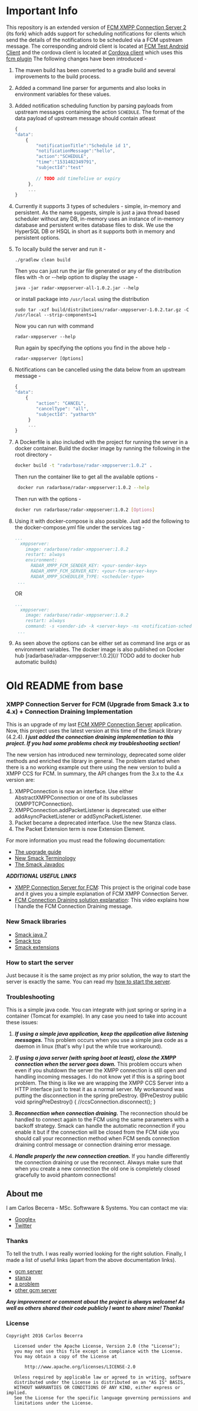 # Important Info

This repository is an extended version of [FCM XMPP Connection Server 2](https://github.com/carlosCharz/fcmxmppserverv2) (its fork) which adds support for scheduling notifications for clients which send the details of the notifications to be scheduled via a FCM upstream message. The corresponding android client is located at [FCM Test Android Client](https://github.com/yatharthranjan/FCMTest) and the cordova client is located at [Cordova client](https://github.com/yatharthranjan/cordova-notification-test) which uses this [fcm plugin](https://github.com/yatharthranjan/cordova-plugin-fcm) 
The following changes have been introduced -

1. The maven build has been converted to a gradle build and several improvements to the build process.
2. Added a command line parser for arguments and also looks in environment variables for these values.
3. Added notification scheduling function by parsing payloads from upstream messages containing the action `SCHEDULE`. The format of the data payload of upstream message should contain atleast
    ```javascript
    {
    "data":
        {
            "notificationTitle":"Schedule id 1",
            "notificationMessage":"hello",
            "action":"SCHEDULE",
            "time":"1531482349791",
            "subjectId":"test"
            
            // TODO add timeTolive or expiry
         },
         ...
    }
    ```
4. Currently it supports 3 types of schedulers - simple, in-memory and persistent. As the name suggests, simple is just a java thread based scheduler without any DB, in-memory uses an instance of in-memory database and persistent writes database files to disk. We use the HyperSQL DB or HSQL in short as it supports both in memory and persistent options.
5. To locally build the server and run it - 
    ```shell
    ./gradlew clean build
    ```
    Then you can just run the jar file generated or any of the distribution files with -h or --help option to display the usage -
    ```shell
    java -jar radar-xmppserver-all-1.0.2.jar --help
    ```
    
    or install package into `/usr/local` using the distribution
    ```shell
    sudo tar -xzf build/distributions/radar-xmppserver-1.0.2.tar.gz -C /usr/local --strip-components=1
    ```
    Now you can run with command
    ```shell
    radar-xmppserver --help
    ```
    
    Run again by specifying the options you find in the above help -
    ```shell
    radar-xmppserver [Options]
    ```
    
6. Notifications can be cancelled using the data below from an upstream message - 
    ```javascript
    {
    "data":
        {
            "action": "CANCEL",
            "cancelType": "all",
            "subjectId": "yatharth"
         }
         ...
    }

    ```
7. A Dockerfile is also included with the project for running the server in a docker container.
   Build the docker image by running the following in the root directory - 
   ```bash
   docker build -t "radarbase/radar-xmppserver:1.0.2" .
   ```
   Then run the container like to get all the available options -
   ```bash
    docker run radarbase/radar-xmppserver:1.0.2 --help
    ```
    Then run with the options - 
    ```bash
    docker run radarbase/radar-xmppserver:1.0.2 [Options]
    ```

8. Using it with docker-compose is also possible. Just add the following to the docker-compose.yml file under the services tag -

    ```yaml
    ...
      xmppserver:
        image: radarbase/radar-xmppserver:1.0.2
        restart: always
        environment:
          RADAR_XMPP_FCM_SENDER_KEY: <your-sender-key>
          RADAR_XMPP_FCM_SERVER_KEY: <your-fcm-server-key>
          RADAR_XMPP_SCHEDULER_TYPE: <scheduler-type>
     ...
    ```
    OR
    
    ```yaml
    ...
      xmppserver:
        image: radarbase/radar-xmppserver:1.0.2
        restart: always
        command: -s <sender-id> -k <server-key> -ns <notification-scheduler-type> ...
     ...
    ```
9. As seen above the options can be either set as command line args or as environment variables. The docker image is also published on Docker hub [radarbase/radar-xmppserver:1.0.2](// TODO add to docker hub automatic builds)


# Old README from base

### XMPP Connection Server for FCM (Upgrade from Smack 3.x to 4.x) + Connection Draining Implementation
This is an upgrade of my last [FCM XMPP Connection Server](https://github.com/carlosCharz/fcmxmppserver) application. Now, this project uses the latest version at this time of the Smack library (4.2.4). _**I just added the connection draining implementation to this project. If you had some problems check my troubleshooting section!**_

The new version has introduced new terminology, deprecated some older methods and enriched the library in general. The problem started when there is a no working example out there using the new version to build a XMPP CCS for FCM. In summary, the API changes from the 3.x to the 4.x version are:

1. XMPPConnection is now an interface. Use either AbstractXMPPConnection or one of its subclasses (XMPPTCPConnection).
2. XMPPConnection.addPacketListener is deprecated: use either addAsyncPacketListener or addSyncPacketListener.
3. Packet became a deprecated interface. Use the new Stanza class.
4. The Packet Extension term is now Extension Element.
  
For more information you must read the following documentation: 
 
* [The upgrade guide](https://github.com/igniterealtime/Smack/wiki/Smack-4.1-Readme-and-Upgrade-Guide)
* [New Smack Terminology](https://github.com/igniterealtime/Smack/wiki/New-Smack-Terminology)
* [The Smack Javadoc](http://download.igniterealtime.org/smack/docs/latest/javadoc/)

_**ADDITIONAL USEFUL LINKS**_

* [XMPP Connection Server for FCM](https://github.com/carlosCharz/fcmxmppserver): This project is the original code base and it gives you a simple explanation of FCM XMPP Connection Server.
* [FCM Connection Draining solution explanation](https://youtu.be/6AQCnNWPksg): This video explains how I handle the FCM Connection Draining message.

### New Smack libraries

 * [Smack java 7](https://mvnrepository.com/artifact/org.igniterealtime.smack/smack-java7)
 * [Smack tcp](https://mvnrepository.com/artifact/org.igniterealtime.smack/smack-tcp)
 * [Smack extensions](https://mvnrepository.com/artifact/org.igniterealtime.smack/smack-extensions)

### How to start the server
Just because it is the same project as my prior solution, the way to start the server is exactly the same. You can read my [how to start the server](https://github.com/carlosCharz/fcmxmppserver).

### Troubleshooting
This is a simple java code. You can integrate with just spring or spring in a container (Tomcat for example). In any case you need to take into account these issues: 

1. _**If using a simple java application, keep the application alive listening messages.**_ This problem occurs when you use a simple java code as a daemon in linux (that's why I put the while true workaround).

2. _**If using a java server (with spring boot at least), close the XMPP connection when the server goes down.**_ This problem occurs when even if you shutdown the server the XMPP connection is still open and handling incoming messages. I do not know yet if this is a spring boot problem. The thing is like we are wrapping the XMPP CCS Server into a HTTP interface just to treat it as a normal server. My workaround was putting the disconnection in the spring preDestroy. @PreDestroy public void springPreDestroy() { //ccsConnection.disconnect(); }

3. _**Reconnection when connection draining.**_ The reconnection should be handled to connect again to the FCM using the same parameters with a backoff strategy. Smack can handle the automatic reconnection if you enable it but if the connection will be closed from the FCM side you should call your reconnection method when FCM sends connection draining control message or connection draining error message.

4. _**Handle properly the new connection creation.**_ If you handle differently the connection draining or use the reconnect. Always make sure that when you create a new connection the old one is completely closed gracefully to avoid phantom connections!

## About me
I am Carlos Becerra - MSc. Softwware & Systems. You can contact me via:

* [Google+](https://plus.google.com/+CarlosBecerraRodr%C3%ADguez)
* [Twitter](https://twitter.com/CarlosBecerraRo)

### Thanks
To tell the truth. I was really worried looking for the right solution. Finally, I made a list of useful links (apart from the above documentation links).

* [gcm server](http://www.marothiatechs.com/2015/08/building-your-own-android-chat_18.html)
* [stanza](http://www.programcreek.com/java-api-examples/index.php?api=org.jivesoftware.smack.packet.Stanza)
* [a problem](https://community.igniterealtime.org/thread/59532)
* [other gcm server](https://github.com/googlesamples/friendlyping/blob/master/server/Java/src/main/java/com/gcm/samples/friendlyping/GcmServer.java)

_**Any improvement or comment about the project is always welcome! As well as others shared their code publicly I want to share mine! Thanks!**_

### License
```javas
Copyright 2016 Carlos Becerra

   Licensed under the Apache License, Version 2.0 (the "License");
   you may not use this file except in compliance with the License.
   You may obtain a copy of the License at

       http://www.apache.org/licenses/LICENSE-2.0

   Unless required by applicable law or agreed to in writing, software
   distributed under the License is distributed on an "AS IS" BASIS,
   WITHOUT WARRANTIES OR CONDITIONS OF ANY KIND, either express or implied.
   See the License for the specific language governing permissions and
   limitations under the License.
